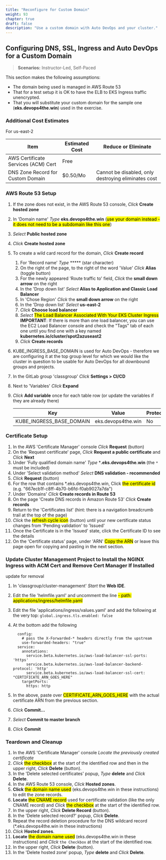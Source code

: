 ```yaml
---
title: "Reconfigure for Custom Domain"
weight: 93
chapter: true
draft: false
description: "Use a custom domain with Auto DevOps and your cluster."
---
```


## Configuring DNS, SSL, Ingress and Auto DevOps for a Custom Domain

> **Scenarios:** Instructor-Led, Self-Paced

This section makes the following assumptions:

- The domain being used is managed in AWS Route 53
- That for a test setup it is OK to have the ELB to EKS Ingress traffic unencrypted.
- That you will substitute your custom domain for the sample one (**eks.devops4the.win**) used in the exercise.

### Additional Cost Estimates

For us-east-2

| Item                                | Estimated Cost | Reduce or Eliminate                                  |
| ----------------------------------- | -------------- | ---------------------------------------------------- |
| AWS Certificate Services (ACM) Cert | Free           |                                                      |
| DNS Zone Record for Custom Domain   | $0.50/Mo       | Cannot be disabled, only destroying eliminates cost |

### AWS Route 53 Setup

1. If the zone does not exist, in the AWS Route 53 console, *Click* **Create hosted zone**

2. In 'Domain name' *Type* **eks.devops4the.win** (<mark class="hlgreen">use your domain instead - it does not need to be a subdomain like this one</mark>)

3. *Select* **Public hosted zone**

4. *Click* **Create hosted zone**

5. To create a wild card record for the domain, *Click* **Create record**

   1. For 'Record name' *Type* ***** (star character)
   2. On the right of the page, to the right of the word 'Value' *Click* **Alias** (toggle button)
   3. For the newly appeared 'Route traffic to' field, *Click* the **small down arrow** on the right
   4. In the 'Drop down list' *Select* **Alias to Application and Classic Load Balancer**
   5. In 'Chose Region' *Click* the **small down arrow** on the right
   6. In the 'Drop down list' *Select* **us-east-2**
   7. *Click* **Choose load balancer**
   8. *Select* <mark>The Load Balancer Associated With Your EKS Cluster Ingress</mark>
      **IMPORTANT**: If there is more than one load balancer, you can use the EC2 Load Balancer console and check the "Tags" tab of each one until you find one with a key named **kubernetes.io/cluster/spot2azuseast2**
   9. *Click* **Create records**

6. KUBE_INGRESS_BASE_DOMAIN is used for Auto DevOps - therefore we are configuring it at the top group level for which we would like the cluster in question to be usable for Auto DevOps for all downbound groups and projects.

7. In the GitLab group 'classgroup' *Click* **Settings > CI/CD**

8. Next to 'Variables' *Click* **Expand**

9. *Click* **Add variable** once for each table row (or update the variables if they are already there)

   | Key                      | Value              | Protect | Mask |
   | ------------------------ | ------------------ | ------- | ---- |
   | KUBE_INGRESS_BASE_DOMAIN | eks.devops4the.win | No      | No   |

### Certificate Setup

1. In the AWS 'Certificate Manager' console *Click* **Request** (button)
2. On the 'Request certificate' page, *Click* **Request a public certificate** and *Click* **Next**
3. Under 'Fully qualified domain name' *Type* ***.eks.devops4the.win** (the `*` must be included)
4. Under 'Select validation method' *Select* **DNS validation - recommended**
5. *Click* **Request** (button)
6. For the row that contains *.eks.devops4the.win, Click <mark>the certificate id</mark> (e.g. "667ecb1f-c8ff-4b70-b6fd-f0ab9027a7da")
7. Under 'Domains' *Click* **Create records in Route 53**
8. On the page 'Create DNS records in Amazon Route 53' *Click* **Create records**
9. Return to the 'Certificates list' (hint: there is a navigation breadcrumb trail at the top of the page)
10. *Click* the <mark>refresh cycle icon</mark> (button) until your new certificate status changes from 'Pending validation' to 'Issued'
11. Once the Certificate is in the 'Issued' state, click the Certificate ID to see the details
12. On the 'Certificate status' page, under 'ARN' <mark>Copy the ARN</mark> or leave this page open for copying and pasting in the next section.

### Update Cluster Management Project to Install the NGINX Ingress with ACM Cert and Remove Cert Manager If Installed

update for removal

1. In 'classgroup/cluster-management' *Start* the **Web IDE**.

2. Edit the file 'helmfile.yaml' and uncomment the line <mark class="hlgreen">- path: applications/ingress/helmfile.yaml</mark>

3. Edit the file 'applications/ingress/values.yaml' and add the following at the very top: `global.ingress.tls.enabled: false`

4. At the bottom add the following

   ```
     config:
       # pass the X-Forwarded-* headers directly from the upstream
       use-forwarded-headers: "true"
     service:
       annotations:
         service.beta.kubernetes.io/aws-load-balancer-ssl-ports: 'https'
         service.beta.kubernetes.io/aws-load-balancer-backend-protocol: 'http'
         service.beta.kubernetes.io/aws-load-balancer-ssl-cert: "CERTIFICATE_ARN_GOES_HERE"
       targetPorts:
         https: http
   ```

5. In the above, paste over <mark class="hlpink">CERTIFICATE_ARN_GOES_HERE</mark> with the actual certificate ARN from the previous section.

6. *Click* **Commit...**

7. *Select* **Commit to master branch**

8. *Click* **Commit**

### Teardown and Cleanup

1. In the AWS 'Certificate Manager' console *Locate the previously created certificate*
2. *Click* <mark>the checkbox</mark> at the start of the identified row and then in the upper right, *Click* **Delete** (button).
3. In the 'Delete selected certificates' popup, *Type* **delete** and *Click* **Delete**.
4. In the AWS Route 53 console, *Click* **Hosted zones**.
5. **Click** <mark>the domain name used</mark> (eks.devops4the.win in these instructions) to edit the zone records.
6. **Locate** <mark>the CNAME record</mark> used for certificate validation (like the only CNAME record) and *Click* <mark>the checkbox</mark> at the start of the identified row.
7. In the upper right, *Click* **Delete Record** (button).
8. In the 'Delete selected record?' popup, *Click* **Delete**.
9. Repeat the record deletion procedure for the DNS wildcard record (*.eks.devops4the.win in these instructions)
10. *Click* **Hosted zones**.
11. **Locate**  <mark>the domain name used</mark> (eks.devops4the.win in these instructions) and *Click* `the Checkbox` at the start of the identified row.
12. In the upper right, *Click* **Delete** (button).
13. In the 'Delete hosted zone' popup, *Type* **delete** and *Click* **Delete**.